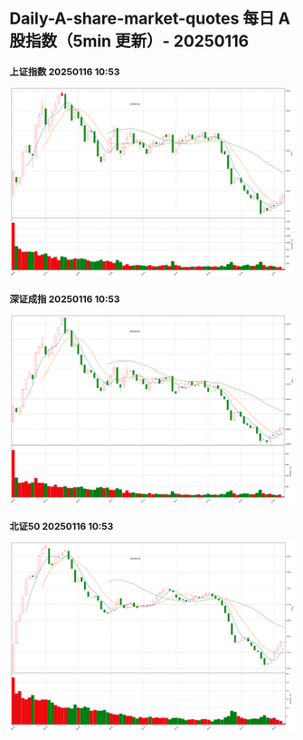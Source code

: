 
# Daily-A-share-market-quotes 每日 A 股指数（5min 更新）- 20250116

### 上证指数 20250116 10:53
![](./fig/2025/1/20250116-sh000001.png)

### 深证成指 20250116 10:53
![](./fig/2025/1/20250116-sz399001.png)

### 北证50 20250116 10:53
![](./fig/2025/1/20250116-bj899050.png)
